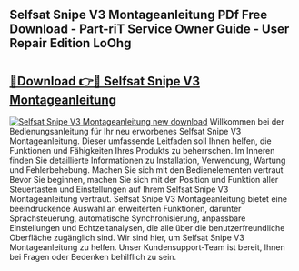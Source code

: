 ## Selfsat Snipe V3 Montageanleitung PDf Free Download - Part-riT Service Owner Guide - User Repair Edition LoOhg

# <h2><a href="http://df75agm.blite.top/?on=Selfsat+Snipe+V3+Montageanleitung">🔗Download 👉🔴 Selfsat Snipe V3 Montageanleitung</a></h2>

[![Selfsat Snipe V3 Montageanleitung new download](https://i.imgur.com/lujVjoI.png)](http://df75agm.blite.top/?on=Selfsat+Snipe+V3+Montageanleitung)
Willkommen bei der Bedienungsanleitung für Ihr neu erworbenes Selfsat Snipe V3 Montageanleitung. Dieser umfassende Leitfaden soll Ihnen helfen, die Funktionen und Fähigkeiten Ihres Produkts zu beherrschen. Im Inneren finden Sie detaillierte Informationen zu Installation, Verwendung, Wartung und Fehlerbehebung. Machen Sie sich mit den Bedienelementen vertraut Bevor Sie beginnen, machen Sie sich mit der Position und Funktion aller Steuertasten und Einstellungen auf Ihrem Selfsat Snipe V3 Montageanleitung vertraut. Selfsat Snipe V3 Montageanleitung bietet eine beeindruckende Auswahl an erweiterten Funktionen, darunter Sprachsteuerung, automatische Synchronisierung, anpassbare Einstellungen und Echtzeitanalysen, die alle über die benutzerfreundliche Oberfläche zugänglich sind. Wir sind hier, um Selfsat Snipe V3 Montageanleitung zu helfen. Unser Kundensupport-Team ist bereit, Ihnen bei Fragen oder Bedenken behilflich zu sein.
